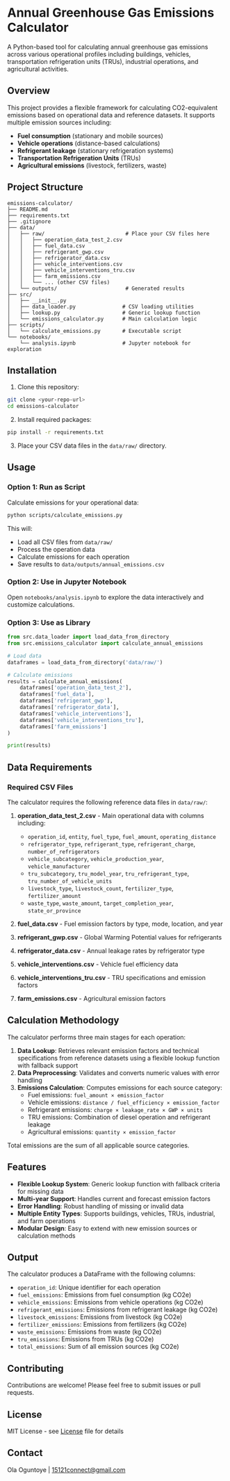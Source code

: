 # Annual Greenhouse Gas Emissions Calculator

A Python-based tool for calculating annual greenhouse gas emissions across various operational profiles including buildings, vehicles, transportation refrigeration units (TRUs), industrial operations, and agricultural activities.

## Overview

This project provides a flexible framework for calculating CO2-equivalent emissions based on operational data and reference datasets. It supports multiple emission sources including:

- **Fuel consumption** (stationary and mobile sources)
- **Vehicle operations** (distance-based calculations)
- **Refrigerant leakage** (stationary refrigeration systems)
- **Transportation Refrigeration Units** (TRUs)
- **Agricultural emissions** (livestock, fertilizers, waste)

## Project Structure

```
emissions-calculator/
├── README.md
├── requirements.txt
├── .gitignore
├── data/
│   ├── raw/                          # Place your CSV files here
│   │   ├── operation_data_test_2.csv
│   │   ├── fuel_data.csv
│   │   ├── refrigerant_gwp.csv
│   │   ├── refrigerator_data.csv
│   │   ├── vehicle_interventions.csv
│   │   ├── vehicle_interventions_tru.csv
│   │   ├── farm_emissions.csv
│   │   └── ... (other CSV files)
│   └── outputs/                      # Generated results
├── src/
│   ├── __init__.py
│   ├── data_loader.py               # CSV loading utilities
│   ├── lookup.py                    # Generic lookup function
│   └── emissions_calculator.py      # Main calculation logic
├── scripts/
│   └── calculate_emissions.py       # Executable script
└── notebooks/
    └── analysis.ipynb               # Jupyter notebook for exploration
```

## Installation

1. Clone this repository:
```bash
git clone <your-repo-url>
cd emissions-calculator
```

2. Install required packages:
```bash
pip install -r requirements.txt
```

3. Place your CSV data files in the `data/raw/` directory.

## Usage

### Option 1: Run as Script

Calculate emissions for your operational data:

```bash
python scripts/calculate_emissions.py
```

This will:
- Load all CSV files from `data/raw/`
- Process the operation data
- Calculate emissions for each operation
- Save results to `data/outputs/annual_emissions.csv`

### Option 2: Use in Jupyter Notebook

Open `notebooks/analysis.ipynb` to explore the data interactively and customize calculations.

### Option 3: Use as Library

```python
from src.data_loader import load_data_from_directory
from src.emissions_calculator import calculate_annual_emissions

# Load data
dataframes = load_data_from_directory('data/raw/')

# Calculate emissions
results = calculate_annual_emissions(
    dataframes['operation_data_test_2'],
    dataframes['fuel_data'],
    dataframes['refrigerant_gwp'],
    dataframes['refrigerator_data'],
    dataframes['vehicle_interventions'],
    dataframes['vehicle_interventions_tru'],
    dataframes['farm_emissions']
)

print(results)
```

## Data Requirements

### Required CSV Files

The calculator requires the following reference data files in `data/raw/`:

1. **operation_data_test_2.csv** - Main operational data with columns including:
   - `operation_id`, `entity`, `fuel_type`, `fuel_amount`, `operating_distance`
   - `refrigerator_type`, `refrigerant_type`, `refrigerant_charge`, `number_of_refrigerators`
   - `vehicle_subcategory`, `vehicle_production_year`, `vehicle_manufacturer`
   - `tru_subcategory`, `tru_model_year`, `tru_refrigerant_type`, `tru_number_of_vehicle_units`
   - `livestock_type`, `livestock_count`, `fertilizer_type`, `fertilizer_amount`
   - `waste_type`, `waste_amount`, `target_completion_year`, `state_or_province`

2. **fuel_data.csv** - Fuel emission factors by type, mode, location, and year
3. **refrigerant_gwp.csv** - Global Warming Potential values for refrigerants
4. **refrigerator_data.csv** - Annual leakage rates by refrigerator type
5. **vehicle_interventions.csv** - Vehicle fuel efficiency data
6. **vehicle_interventions_tru.csv** - TRU specifications and emission factors
7. **farm_emissions.csv** - Agricultural emission factors

## Calculation Methodology

The calculator performs three main stages for each operation:

1. **Data Lookup**: Retrieves relevant emission factors and technical specifications from reference datasets using a flexible lookup function with fallback support
2. **Data Preprocessing**: Validates and converts numeric values with error handling
3. **Emissions Calculation**: Computes emissions for each source category:
   - Fuel emissions: `fuel_amount × emission_factor`
   - Vehicle emissions: `distance / fuel_efficiency × emission_factor`
   - Refrigerant emissions: `charge × leakage_rate × GWP × units`
   - TRU emissions: Combination of diesel operation and refrigerant leakage
   - Agricultural emissions: `quantity × emission_factor`

Total emissions are the sum of all applicable source categories.

## Features

- **Flexible Lookup System**: Generic lookup function with fallback criteria for missing data
- **Multi-year Support**: Handles current and forecast emission factors
- **Error Handling**: Robust handling of missing or invalid data
- **Multiple Entity Types**: Supports buildings, vehicles, TRUs, industrial, and farm operations
- **Modular Design**: Easy to extend with new emission sources or calculation methods

## Output

The calculator produces a DataFrame with the following columns:
- `operation_id`: Unique identifier for each operation
- `fuel_emissions`: Emissions from fuel consumption (kg CO2e)
- `vehicle_emissions`: Emissions from vehicle operations (kg CO2e)
- `refrigerant_emissions`: Emissions from refrigerant leakage (kg CO2e)
- `livestock_emissions`: Emissions from livestock (kg CO2e)
- `fertilizer_emissions`: Emissions from fertilizers (kg CO2e)
- `waste_emissions`: Emissions from waste (kg CO2e)
- `tru_emissions`: Emissions from TRUs (kg CO2e)
- `total_emissions`: Sum of all emission sources (kg CO2e)

## Contributing

Contributions are welcome! Please feel free to submit issues or pull requests.

## License

MIT License - see [License](License) file for details

## Contact

Ola Oguntoye | 15121connect@gmail.com
